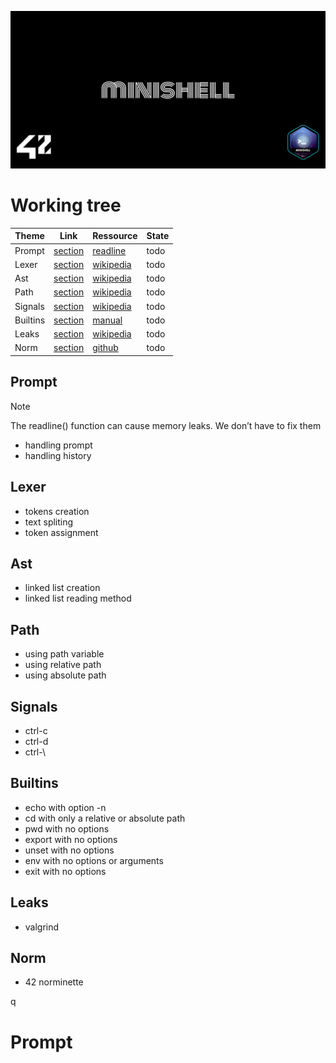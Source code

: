 ![Banner](assets/banner.png)

# Working tree
|Theme|Link|Ressource|State|
|--|--|--|--|
|Prompt|[section](##Prompt)|[readline](https://man7.org/linux/man-pages/man3/readline.3.html)|todo|
|Lexer|[section](##Lexer)|[wikipedia](https://en.wikipedia.org/wiki/Lexical_analysis)|todo|
|Ast|[section](##Ast)|[wikipedia](https://en.wikipedia.org/wiki/Abstract_syntax_tree)|todo|
|Path|[section](##Path)|[wikipedia](https://en.wikipedia.org/wiki/Path_(computing))|todo|
|Signals|[section](##Signals)|[wikipedia](https://en.wikipedia.org/wiki/Bash_(Unix_shell))|todo|
|Builtins|[section](##Builtins)|[manual](https://www.man7.org/linux/man-pages/)|todo|
|Leaks|[section](##Leaks)|[wikipedia](https://en.wikipedia.org/wiki/Valgrind)|todo|
|Norm|[section](##Norm)|[github](https://github.com/42School/norminette)|todo|

## Prompt
> [!NOTE]
> The readline() function can cause memory leaks. We don’t have to fix them
 - handling prompt
 - handling history

## Lexer
- tokens creation
- text spliting
- token assignment

## Ast
- linked list creation
- linked list reading method

## Path
- using path variable 
- using relative path
- using absolute path

## Signals
- ctrl-c
- ctrl-d
- ctrl-\

## Builtins
- echo with option -n
- cd with only a relative or absolute path
- pwd with no options
- export with no options
- unset with no options
- env with no options or arguments
- exit with no options

## Leaks
- valgrind

## Norm
- 42 norminette








q









# Prompt

